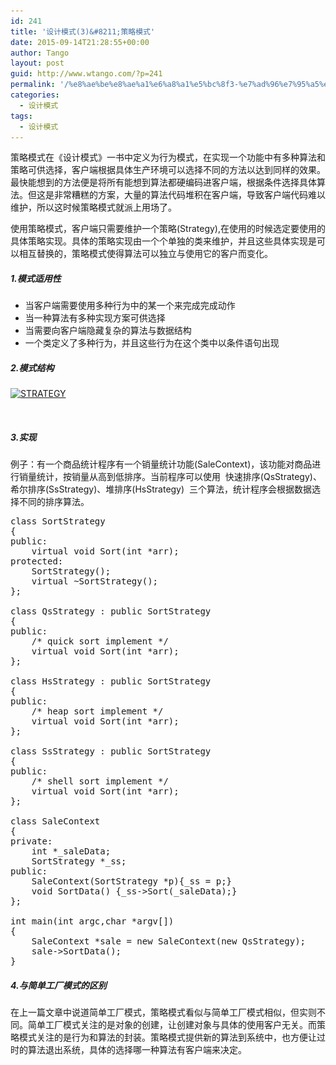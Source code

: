 ```yaml
---
id: 241
title: '设计模式(3)&#8211;策略模式'
date: 2015-09-14T21:28:55+00:00
author: Tango
layout: post
guid: http://www.wtango.com/?p=241
permalink: '/%e8%ae%be%e8%ae%a1%e6%a8%a1%e5%bc%8f3-%e7%ad%96%e7%95%a5%e6%a8%a1%e5%bc%8f/'
categories:
  - 设计模式
tags:
  - 设计模式
---
```

策略模式在《设计模式》一书中定义为行为模式，在实现一个功能中有多种算法和策略可供选择，客户端根据具体生产环境可以选择不同的方法以达到同样的效果。最快能想到的方法便是将所有能想到算法都硬编码进客户端，根据条件选择具体算法。但这是非常糟糕的方案，大量的算法代码堆积在客户端，导致客户端代码难以维护，所以这时候策略模式就派上用场了。

<!--more-->

使用策略模式，客户端只需要维护一个策略(Strategy),在使用的时候选定要使用的具体策略实现。具体的策略实现由一个个单独的类来维护，并且这些具体实现是可以相互替换的，策略模式使得算法可以独立与使用它的客户而变化。

##### 1.模式适用性

  * 当客户端需要使用多种行为中的某一个来完成完成动作
  * 当一种算法有多种实现方案可供选择
  * 当需要向客户端隐藏复杂的算法与数据结构
  * 一个类定义了多种行为，并且这些行为在这个类中以条件语句出现

##### 2.模式结构

[<img class="aligncenter size-large wp-image-242" src="../wp-content/uploads/2015/09/STRATEGY-1024x340.png" alt="STRATEGY" width="604" height="201" srcset="../wp-content/uploads/2015/09/STRATEGY-1024x340.png 1024w, ../wp-content/uploads/2015/09/STRATEGY-300x99.png 300w, ../wp-content/uploads/2015/09/STRATEGY.png 1372w" sizes="(max-width: 604px) 100vw, 604px" />](../wp-content/uploads/2015/09/STRATEGY.png)

&nbsp;

##### 3.实现

例子：有一个商品统计程序有一个销量统计功能(SaleContext)，该功能对商品进行销量统计，按销量从高到低排序。当前程序可以使用  快速排序(QsStrategy)、希尔排序(SsStrategy)、堆排序(HsStrategy)  三个算法，统计程序会根据数据选择不同的排序算法。

<pre class="brush: cpp; title: ; notranslate" title="">class SortStrategy
{
public:
	virtual void Sort(int *arr);
protected:
	SortStrategy();
	virtual ~SortStrategy();
};

class QsStrategy : public SortStrategy
{
public:
	/* quick sort implement */
	virtual void Sort(int *arr);
};

class HsStrategy : public SortStrategy
{
public:
	/* heap sort implement */
	virtual void Sort(int *arr);
};

class SsStrategy : public SortStrategy
{
public:
	/* shell sort implement */
	virtual void Sort(int *arr);
};

class SaleContext
{
private:
	int *_saleData;
	SortStrategy *_ss;
public:
	SaleContext(SortStrategy *p){_ss = p;}
	void SortData() {_ss->Sort(_saleData);}
};

int main(int argc,char *argv[])
{
	SaleContext *sale = new SaleContext(new QsStrategy);
	sale->SortData();
}
</pre>

##### 4.与简单工厂模式的区别

在上一篇文章中说道简单工厂模式，策略模式看似与简单工厂模式相似，但实则不同。简单工厂模式关注的是对象的创建，让创建对象与具体的使用客户无关。而策略模式关注的是行为和算法的封装。策略模式提供新的算法到系统中，也方便让过时的算法退出系统，具体的选择哪一种算法有客户端来决定。
